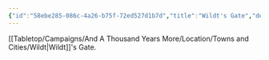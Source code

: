 ```yaml
---
{"id":"58ebe285-086c-4a26-b75f-72ed527d1b7d","title":"Wildt's Gate","description":"Wildt's Gate.","isCurrentLocation":false,"publish":true,"date_created":"Sunday, July 2nd 2023, 2:01:54 pm","date_modified":"Thursday, April 11th 2024, 10:30:42 pm","cssclasses":["mado-heading"],"path":"Tabletop/Campaigns/And A Thousand Years More/Location/Towns and Cities/Wildt/Wildt's Gate.md","permalink":"/tabletop/campaigns/and-a-thousand-years-more/location/towns-and-cities/wildt/wildt-s-gate/","PassFrontmatter":true}
---
```



[[Tabletop/Campaigns/And A Thousand Years More/Location/Towns and Cities/Wildt\|Wildt]]'s Gate.
